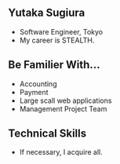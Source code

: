 ## Yutaka Sugiura

 - Software Engineer, Tokyo
 - My career is STEALTH.

## Be Familier With...

 - Accounting
 - Payment
 - Large scall web applications
 - Management Project Team

## Technical Skills

 - If necessary, I acquire all.
